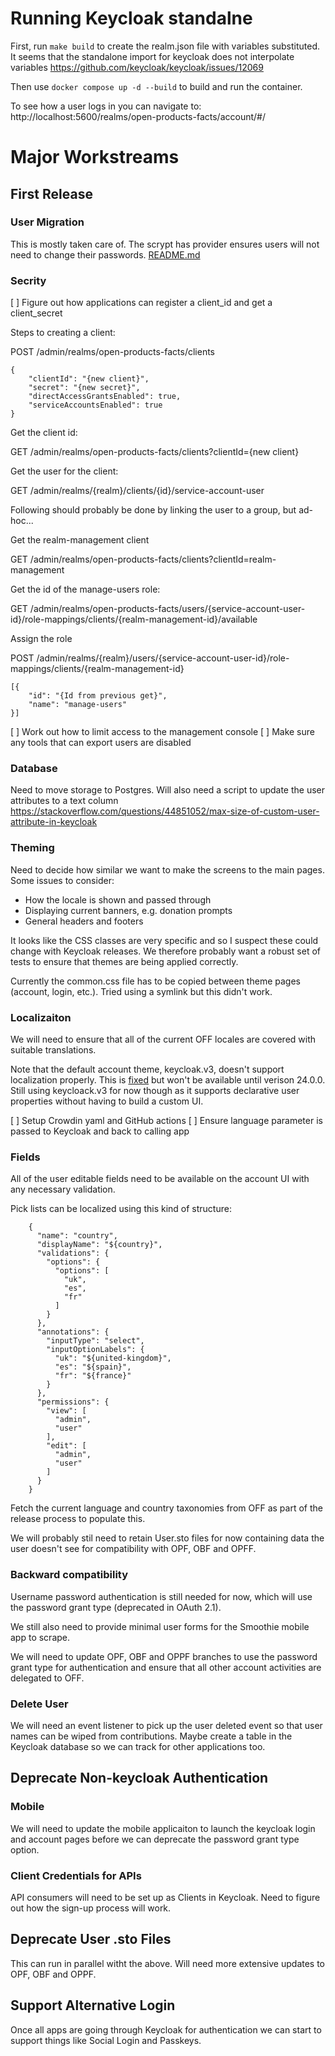 # Running Keycloak standalne

First, run `make build` to create the realm.json file with variables substituted. It seems that the standalone import for keycloak does not interpolate variables https://github.com/keycloak/keycloak/issues/12069

Then use `docker compose up -d --build` to build and run the container.

To see how a user logs in you can navigate to: http://localhost:5600/realms/open-products-facts/account/#/

# Major Workstreams

## First Release

### User Migration

This is mostly taken care of. The scrypt has provider ensures users will not need to change their passwords. [README.md](src/README.md)

### Secrity

[ ] Figure out how applications can register a client_id and get a client_secret

Steps to creating a client:

POST /admin/realms/open-products-facts/clients

```
{
    "clientId": "{new client}",
    "secret": "{new secret}",
    "directAccessGrantsEnabled": true,
    "serviceAccountsEnabled": true
}
```

Get the client id:

GET /admin/realms/open-products-facts/clients?clientId={new client}

Get the user for the client:

GET /admin/realms/{realm}/clients/{id}/service-account-user

Following should probably be done by linking the user to a group, but ad-hoc...

Get the realm-management client

GET /admin/realms/open-products-facts/clients?clientId=realm-management

Get the id of the manage-users role:

GET /admin/realms/open-products-facts/users/{service-account-user-id}/role-mappings/clients/{realm-management-id}/available

Assign the role

POST /admin/realms/{realm}/users/{service-account-user-id}/role-mappings/clients/{realm-management-id}

```
[{
    "id": "{Id from previous get}",
    "name": "manage-users"
}]
```


[ ] Work out how to limit access to the management console
[ ] Make sure any tools that can export users are disabled

### Database

Need to move storage to Postgres. Will also need a script to update the user attributes to a text column https://stackoverflow.com/questions/44851052/max-size-of-custom-user-attribute-in-keycloak

### Theming

Need to decide how similar we want to make the screens to the main pages. Some issues to consider:

 - How the locale is shown and passed through
 - Displaying current banners, e.g. donation prompts
 - General headers and footers

It looks like the CSS classes are very specific and so I suspect these could change with Keycloak releases. We therefore probably want a robust set of tests to ensure that themes are being applied correctly.

Currently the common.css file has to be copied between theme pages (account, login, etc.). Tried using a symlink but this didn't work.

### Localizaiton

We will need to ensure that all of the current OFF locales are covered with suitable translations.

Note that the default account theme, keycloak.v3, doesn't support localization properly. This is [fixed](https://github.com/keycloak/keycloak/issues/22507) but won't be available until verison 24.0.0. Still using keycloack.v3 for now though as it supports declarative user properties without having to build a custom UI.

[ ] Setup Crowdin yaml and GitHub actions
[ ] Ensure language parameter is passed to Keycloak and back to calling app

### Fields

All of the user editable fields need to be available on the account UI with any necessary validation.

Pick lists can be localized using this kind of structure:

```
    {
      "name": "country",
      "displayName": "${country}",
      "validations": {
        "options": {
          "options": [
            "uk",
            "es",
            "fr"
          ]
        }
      },
      "annotations": {
        "inputType": "select",
        "inputOptionLabels": {
          "uk": "${united-kingdom}",
          "es": "${spain}",
          "fr": "${france}"
        }
      },
      "permissions": {
        "view": [
          "admin",
          "user"
        ],
        "edit": [
          "admin",
          "user"
        ]
      }
    }
```

Fetch the current language and country taxonomies from OFF as part of the release process to populate this.

We will probably stil need to retain User.sto files for now containing data the user doesn't see for compatibility with OPF, OBF and OPFF.

### Backward compatibility

Username password authentication is still needed for now, which will use the password grant type (deprecated in OAuth 2.1).

We still also need to provide minimal user forms for the Smoothie mobile app to scrape.

We will need to update OPF, OBF and OPPF branches to use the password grant type for authentication and ensure that all other account activities are delegated to OFF.

### Delete User

We will need an event listener to pick up the user deleted event so that user names can be wiped from contributions. Maybe create a table in the Keycloak database so we can track for other applications too.

## Deprecate Non-keycloak Authentication

### Mobile

We will need to update the mobile applicaiton to launch the keycloak login and account pages before we can deprecate the password grant type option.

### Client Credentials for APIs

API consumers will need to be set up as Clients in Keycloak. Need to figure out how the sign-up process will work.

## Deprecate User .sto Files

This can run in parallel witht the above. Will need more extensive updates to OPF, OBF and OPPF.

## Support Alternative Login

Once all apps are going through Keycloak for authentication we can start to support things like Social Login and Passkeys.
